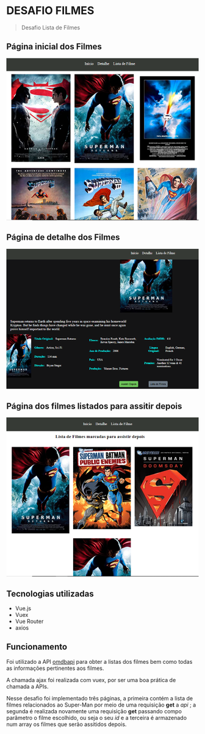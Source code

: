 # DESAFIO FILMES

> Desafio Lista de Filmes

## Página inicial dos Filmes
![](/src/img_readme/home_filmes.png)

## Página de detalhe dos Filmes
![](/src/img_readme/detalhe.png)

## Página dos filmes listados para assitir depois
![](/src/img_readme/assistir_depois.png)

## Tecnologias utilizadas

- Vue.js
- Vuex
- Vue Router
- axios 

## Funcionamento

Foi utilizado a API [omdbapi](http://www.omdbapi.com/) para obter a listas dos filmes bem como
todas as informações pertinentes aos filmes.

A chamada ajax foi realizada com vuex, por ser uma boa prática de chamada a APIs.

Nesse desafio foi implementado três páginas, a primeira contém a lista de filmes relacionados ao Super-Man por meio de uma requisição **get** a _api_ ; a segunda é realizada novamente uma requisição **get** passando compo parâmetro o filme escolhido, ou seja o seu _id_ e a terceira é armazenado num array os filmes que serão assitidos depois.



